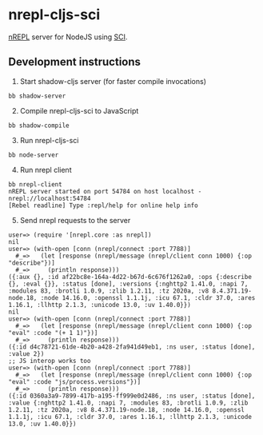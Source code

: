 # nrepl-cljs-sci

[nREPL](https://nrepl.org/nrepl/0.8/index.html) server for NodeJS using [SCI](https://github.com/borkdude/sci).

## Development instructions

1. Start shadow-cljs server (for faster compile invocations)

```shell
bb shadow-server
```

2. Compile nrepl-cljs-sci to JavaScript

```
bb shadow-compile
```

3. Run nrepl-cljs-sci

```
bb node-server
```

4. Run nrepl client

```
bb nrepl-client
nREPL server started on port 54784 on host localhost - nrepl://localhost:54784
[Rebel readline] Type :repl/help for online help info
```

5. Send nrepl requests to the server

```
user=> (require '[nrepl.core :as nrepl])
nil
user=> (with-open [conn (nrepl/connect :port 7788)]
  #_=>   (let [response (nrepl/message (nrepl/client conn 1000) {:op "describe"})]
  #_=>     (println response)))
({:aux {}, :id af22bc8e-164a-4d22-b67d-6c676f1262a0, :ops {:describe {}, :eval {}}, :status [done], :versions {:nghttp2 1.41.0, :napi 7, :modules 83, :brotli 1.0.9, :zlib 1.2.11, :tz 2020a, :v8 8.4.371.19-node.18, :node 14.16.0, :openssl 1.1.1j, :icu 67.1, :cldr 37.0, :ares 1.16.1, :llhttp 2.1.3, :unicode 13.0, :uv 1.40.0}})
nil
user=> (with-open [conn (nrepl/connect :port 7788)]
  #_=>   (let [response (nrepl/message (nrepl/client conn 1000) {:op "eval" :code "(+ 1 1)"})]
  #_=>     (println response)))
({:id d4c78721-61de-4b20-a428-2fa941d49eb1, :ns user, :status [done], :value 2})
;; JS interop works too
user=> (with-open [conn (nrepl/connect :port 7788)]
  #_=>   (let [response (nrepl/message (nrepl/client conn 1000) {:op "eval" :code "js/process.versions"})]
  #_=>     (println response)))
({:id 0360a3a9-7899-417b-a195-ff999e0d2486, :ns user, :status [done], :value {:nghttp2 1.41.0, :napi 7, :modules 83, :brotli 1.0.9, :zlib 1.2.11, :tz 2020a, :v8 8.4.371.19-node.18, :node 14.16.0, :openssl 1.1.1j, :icu 67.1, :cldr 37.0, :ares 1.16.1, :llhttp 2.1.3, :unicode 13.0, :uv 1.40.0}})
```

